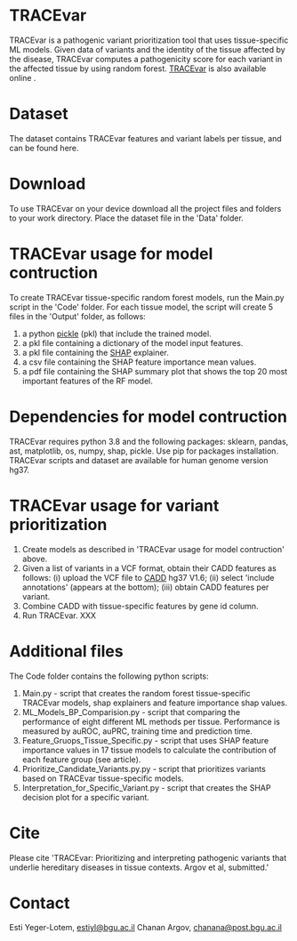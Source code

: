 # TRACEvar
TRACEvar is a pathogenic variant prioritization tool that uses tissue-specific ML models. Given data of variants and the identity of the tissue affected by the disease, TRACEvar computes a pathogenicity score for each variant in the affected tissue by using random forest. [TRACEvar](https://netbio.bgu.ac.il/tracevar/) is also available online . 

# Dataset
The dataset contains TRACEvar features and variant labels per tissue, and can be found here.

# Download
To use TRACEvar on your device download all the project files and folders to your work directory.
Place the dataset file in the 'Data' folder.

# TRACEvar usage for model contruction
To create TRACEvar tissue-specific random forest models, run the Main.py script in the 'Code' folder. For each tissue model, the script will create 5 files in the 'Output' folder, as follows:
1. a python [pickle](https://docs.python.org/3/library/pickle.html) (pkl) that include the trained model.
2. a pkl file containing a dictionary of the model input features.
3. a pkl file containing the [SHAP](https://shap.readthedocs.io/en/latest/index.html) explainer.
4. a csv file containing the SHAP feature importance mean values.
5. a pdf file containing the SHAP summary plot that shows the top 20 most important features of the RF model.

# Dependencies for model contruction
TRACEvar requires python 3.8 and the following packages: sklearn, pandas, ast, matplotlib, os, numpy, shap, pickle. Use pip for packages installation.
TRACEvar scripts and dataset are available for human genome version hg37.

# TRACEvar usage for variant prioritization
1. Create models as described in 'TRACEvar usage for model contruction' above.
2. Given a list of variants in a VCF format, obtain their CADD features as follows: (i) upload the VCF file to [CADD](https://cadd.gs.washington.edu/score) hg37 V1.6; (ii) select 'include annotations' (appears at the bottom); (iii) obtain CADD features per variant.
3. Combine CADD with tissue-specific features by gene id column. 
4. Run TRACEvar. XXX

# Additional files
The Code folder contains the following python scripts:
1. Main.py - script that creates the random forest tissue-specific TRACEvar models, shap explainers and feature importance shap values.
2. ML_Models_BP_Comparision.py - script that comparing the performance of eight different ML methods per tissue. Performance is measured by auROC, auPRC, training time and prediction time. 
3. Feature_Gruops_Tissue_Specific.py - script that uses SHAP feature importance values in 17 tissue models to calculate the contribution of each feature group (see article). 
4. Prioritize_Candidate_Variants.py.py - script that prioritizes variants based on TRACEvar tissue-specific models.
5. Interpretation_for_Specific_Variant.py - script that creates the SHAP decision plot for a specific variant. 

# Cite
Please cite 'TRACEvar: Prioritizing and interpreting pathogenic variants that underlie hereditary diseases in tissue contexts. Argov et al, submitted.'

# Contact
Esti Yeger-Lotem, estiyl@bgu.ac.il
Chanan Argov, chanana@post.bgu.ac.il
